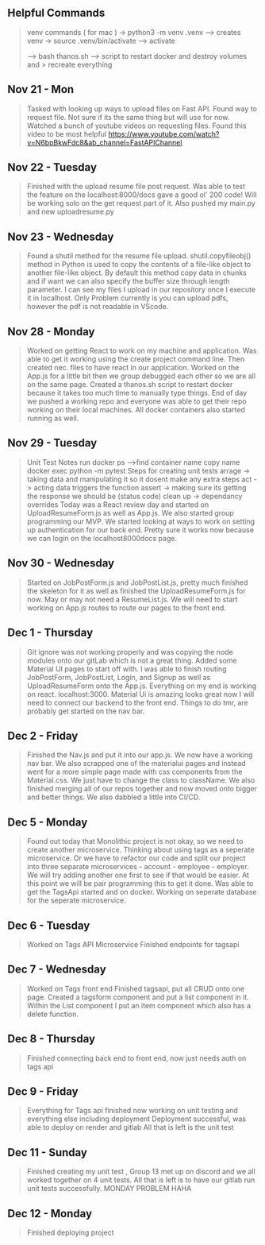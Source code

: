 ## Helpful Commands
> venv commands ( for mac )
> -> python3 -m venv .venv --> creates venv
> -> source .venv/bin/activate --> activate
> 
> --> bash thanos.sh --> script to restart docker and destroy volumes and > recreate everything

## Nov 21 - Mon
> Tasked with looking up ways to upload files on Fast API. Found way to request file. Not sure if its the same thing but will use for now. Watched a bunch of youtube videos on requesting files. Found this video to be most helpful https://www.youtube.com/watch?v=N6bpBkwFdc8&ab_channel=FastAPIChannel

## Nov 22 - Tuesday
> Finished with the upload resume file post request. Was able to test the feature on the localhost:8000/docs gave a good ol' 200 code! Will be working solo on the get request part of it. Also pushed my main.py and new uploadresume.py

## Nov 23 - Wednesday
> Found a shutil method for the resume file upload. shutil.copyfileobj() method in Python is used to copy the contents of a file-like object to another file-like object. By default this method copy data in chunks and if want we can also specify the buffer size through length parameter. I can see my files I upload in our repository once I execute it in localhost. Only Problem currently is you can upload pdfs, however the pdf is not readable in VScode.

## Nov 28 - Monday
> Worked on getting React to work on my machine and application. Was able to get it working using the create project command line. Then created nec. files to have react in our application. 
> Worked on the App.js for a little bit then we group debugged each other so we are all on the same page. Created a thanos.sh script to restart docker because it takes too much time to manually type things. End of day we pushed a working repo and everyone was able to get their repo working on their local machines. All docker containers also started running as well.

## Nov 29 - Tuesday
>Unit Test Notes
>run docker ps -->find container name
>copy name
>docker exec <container id> python -m pytest
>Steps for creating unit tests
>arrage -> taking data and manipulating it so it dosent make any extra steps 
>act -> acting data triggers the function
>assert -> making sure its getting the response we should be (status code)
>clean up -> dependancy overrides
>Today was a React review day and started on UploadResumeForm.js as well as App.js. We also started group programming our MVP. We started looking at ways to work on setting up authentication for our back end. Pretty sure it works now because we can login on the localhost8000docs page.

## Nov 30 - Wednesday
> Started on JobPostForm.js and JobPostList.js, pretty much finished the skeleton for it as well as finished the UploadResumeForm.js for now. May or may not need a ResumeList.js. We will need to start working on App.js routes to route our pages to the front end.

## Dec 1 - Thursday
> Git ignore was not working properly and was copying the node modules onto our gitLab which is not a great thing. Added some Material UI pages to start off with. I was able to finish routing JobPostForm, JobPostList, Login, and Signup as well as UploadResumeForm onto the App.js. Everything on my end is working on react. localhost:3000. Material Ui is amazing looks great now I will need to connect our backend to the front end. Things to do tmr, are probably get started on the nav bar.

## Dec 2 - Friday
> Finished the Nav.js and put it into our app.js. We now have a working nav bar. We also scrapped one of the materialui pages and instead went for a more simple page made with css components from the Material.css.  We just have to change the class to className. We also finished merging all of our repos together and now moved onto bigger and better things.
> We also dabbled a little into CI/CD.

## Dec 5 - Monday
> Found out today that Monolithic project is not okay, so we need to create another microservice. Thinking about using tags as a seperate microservice. Or we have to refactor our code and split our project into three separate microservices - account - employee - employer. 
> We will try adding another one first to see if that would be easier.
> At this point we will be pair programming this to get it done.
> Was able to get the TagsApi started and on docker. 
> Working on seperate database for the seperate microservice.

## Dec 6 - Tuesday
> Worked on Tags API Microservice
> Finished endpoints for tagsapi

## Dec 7 - Wednesday
> Worked on Tags front end
> Finished tagsapi, put all CRUD onto one page.
> Created a tagsform component and put a list component in it.
> Within the List component I put an item component which also has a delete function.

## Dec 8 - Thursday
> Finished connecting back end to front end, now just needs auth on tags api

## Dec 9 - Friday
> Everything for Tags api finished now working on unit testing and everything else including deployment
> Deployment successful, was able to deploy on render and gitlab
> All that is left is the unit test

## Dec 11 - Sunday
> Finished creating my unit test , Group 13 met up on discord and we all worked together on 4 unit tests. 
> All that is left is to have our gitlab run unit tests successfully. MONDAY PROBLEM HAHA

## Dec 12 - Monday
> Finished deploying project 
